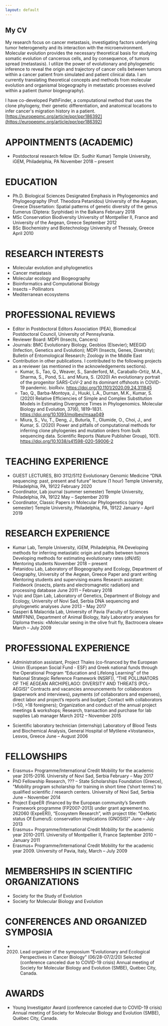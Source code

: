 ```yaml
---
layout: default
---
```


## My CV
My research focus on cancer metastasis, investigating factors underlying tumor heterogeneity and its interaction with the microenvironment. 
Molecular evolution provides the necessary theoretical basis for studying somatic evolution of cancerous cells, and by consequence, of tumors spread (metastasis). 
I utilize the power of evolutionary and phylogenetic inference to reveal the origin and trajectory of cancer cells between tumors within a cancer patient from simulated and patient clinical data.
I am currently translating theoretical concepts and methods from molecular evolution and organismal biogeography in metastatic processes evolved within a patient (tumor biogeography).


I have co-developed PathFinder, a computational method that uses the clone phylogeny, their genetic differentiation, and anatomical locations to infer cancer's migration history in a patient. [https://europepmc.org/article/ppr/ppr186392](https://europepmc.org/article/ppr/ppr186392)



# APPOINTMENTS (ACADEMIC)
* Postdoctoral research fellow (Dr. Sudhir Kumar)
Temple University, iGEM, Philadelphia, PA
November 2018 – present



# EDUCATION
* Ph.D. Biological Sciences
Designated Emphasis in Phylogenomics and Phylogeography (Prof. Theodora Petanidou)
University of the Aegean, Greece 
Dissertation: Spatial patterns of genetic diversity of the genus Eumerus (Diptera: Syrphidae) in the Balkans
February 2018
* MSc Conservation Biodiversity
University of Montpellier II, France and University of the Aegean, Greece
September 2012
* BSc Biochemistry and Biotechnology
University of Thessaly, Greece
April 2010



# RESEARCH INTERESTS
* Molecular evolution and phylogenetics
* Cancer metastasis
* Molecular ecology and Biogeography
* Bioinformatics and Computational Biology
* Insects – Pollinators
* Mediterranean ecosystems

# PROFESSIONAL REVIEWS
* Editor in Postdoctoral Editors Association (PEA), Biomedical Postdoctoral Council, University of Pennsylvania. 
* Reviewer Board: MDPI (Insects, Cancers)
* Journals: BMC Evolutionary Biology, Geobios (Elsevier); MEEGID (Infection, Genetics and Evolution); MDPI (Insects, Genes, Diversity); Bulletin of Entomological Research; Zoology in the Middle East
* Contribution in other publications. I contributed to the following projects as a reviewer (as mentioned in the acknowledgements sections).
  *  Kumar, S., Tao, Q., Weaver, S., Sanderford, M., Caraballo-Ortiz, M.A., Sharma, S., Pond, S.L. and Miura, S. (2020) An evolutionary portrait of the progenitor SARS-CoV-2 and its dominant offshoots in COVID-19 pandemic.  bioRxiv. https://doi.org/10.1101/2020.09.24.311845
  * Tao, Q., Barba-Montoya, J., Huuki, L.A., Durnan, M.K., Kumar, S. (2020) Relative Efficiencies of Simple and Complex Substitution Models in Estimating Divergence Times in Phylogenomics. Molecular Biology and Evolution, 37(6), 1819–1831. https://doi.org/10.1093/molbev/msaa049
  *  Miura, S., Vu, T., Deng, J., Buturla, T., Olumide, O., Choi, J., and Kumar, S. (2020) Power and pitfalls of computational methods for inferring clone phylogenies and mutation orders from bulk sequencing data. Scientific Reports (Nature Publisher Group), 10(1). https://doi.org/10.1038/s41598-020-59006-2



# TEACHING EXPERIENCE
* GUEST LECTURES, BIO 3112/5112 Evolutionary Genomic Medicine
“DNA sequencing: past, present and future” lecture (1 hour)
   Temple University, Philadelphia, PA, 19122
February 2020
* Coordinator, Lab journal (summer semester)
Temple University, Philadelphia, PA, 19122
May  –  September 2019
* Coordinator, Classic Papers in Molecular Phylogenetics (spring semester)
Temple University, Philadelphia, PA, 19122
January – April 2019



# RESEARCH EXPERIENCE
* Kumar Lab, Temple University, iGEM, Philadelphia, PA
Developing methods for inferring metastatic origin and paths between tumors
Developing methods for estimating evolutionary rates (dN/dS)
Mentoring students
November 2018 – present
* Petanidou Lab, Laboratory of Biogeography and Ecology, Department of Geography, University of the Aegean, Greece
Paper and grant writing
Mentoring students and supervising exams 
Research assistant: Fieldwork (insects, plants and electromagnetic radiation) and processing database 
June 2011 – February 2018
* Vujic and Djan Lab, Laboratory of Genetics, Department of Biology and Ecology, University of Novi Sad, Serbia
DNA sequencing and phylogenetic analyses
June 2013 – May 2017
* Gasperi & Malacrida Lab, University of Pavia (Faculty of Sciences MMFFNN), Department of Animal Biology, Italy
Laboratory analyses for Diploma thesis: «Molecular sexing in the olive fruit fly, Bactrocera oleae»
March – July  2009



#  PROFESSIONAL EXPERIENCE
* Administration assistant, Project Thales (co-financed by the European Union (European Social Fund - ESF) and Greek national funds through the Operational Program “Education and Lifelong Learning” of the National Strategic Reference Framework (NSRF)), “THE POLLINATORS OF THE AEGEAN ARCHIPELAGO: DIVERSITY AND THREATS (POL-AEGIS)”
Contracts and vacancies announcements for collaborators (paperwork and interviews), payments (of collaborators and expenses), direct labor and project’s reports and budget; 
Contact with collaborators (>50, >18 foreigners); 
Organization and conduct of the annual project meetings & workshops; 
Research, transaction and purchase for lab supplies
Lab manager
March 2012 –  November 2015

* Scientific laboratory technician (internship)
Laboratory of Blood Tests and Biochemical Analysis, General Hospital of Mytilene «Vostaneio», Lesvos, Greece
June – August 2006



# FELLOWSHIPS 
* Erasmus+ Programme/International Credit Mobility for the academic year 2015-2016. University of Novi Sad, Serbia
February – May 2017
* PhD Fellowship Research, ??? – State Scholarships Foundation (Greece), "Mobility program scholarship for training in short time (‘short terms’) to qualified scientific / research centers. University of Novi Sad, Serbia 
June – November 2014
* Project ExpeER (financed by the European community’s Seventh Framework programme (FP2007-2013) under grant agreement no. 262060 (ExpeER)), “Ecosystem Research”, with project title: “GeNetic status Of EumeruS: conservatIon implications (GNOSIS)”
June – July 2013
* Erasmus+ Programme/International Credit Mobility for the academic year 2010-2011. University of Montpellier II, France
September 2010 – January 2011
* Erasmus+ Programme/International Credit Mobility for the academic year 2009. University of Pavia, Italy, March – July 2009


# MEMBERSHIPS IN SCIENTIFIC ORGANIZATIONS
* Society for the Study of Evolution
* Society for Molecular Biology and Evolution

# CONFERENCES AND ORGANIZED SYMPOSIA
* 2020.  Lead organizer of the symposium “Evolutionary and Ecological Perspectives in Cancer Biology” (06/28-07/2/20) Selected (conference canceled due to COVID-19 crisis)
Annual meeting of Society for Molecular Biology and Evolution (SMBE), Québec City, Canada. 

# AWARDS
* Young Investigator Award (conference canceled due to COVID-19 crisis)
Annual meeting of Society for Molecular Biology and Evolution (SMBE), Québec City, Canada. 

